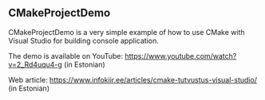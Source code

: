 ## CMakeProjectDemo

CMakeProjectDemo is a very simple example of how to use CMake with Visual Studio for building console application.

The demo is available on YouTube: <https://www.youtube.com/watch?v=2_Rd4uqu4-g> (in Estonian)

Web article: <https://www.infokiir.ee/articles/cmake-tutvustus-visual-studio/> (in Estonian)